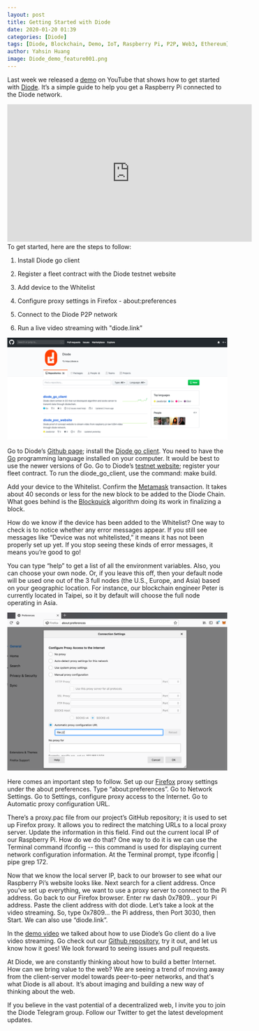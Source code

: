 ```yaml
---
layout: post
title: Getting Started with Diode
date: 2020-01-20 01:39
categories: [Diode]
tags: [Diode, Blockchain, Demo, IoT, Raspberry Pi, P2P, Web3, Ethereum]
author: Yahsin Huang
image: Diode_demo_feature001.png
---
```


Last week we released a [demo](https://youtu.be/Zibg-6CClc4) on YouTube that shows how to get started with [Diode](https://github.com/diodechain). It’s a simple guide to help you get a Raspberry Pi connected to the Diode network.

<iframe width="560" height="315" src="https://www.youtube.com/embed/Zibg-6CClc4" frameborder="0" allow="accelerometer; autoplay; encrypted-media; gyroscope; picture-in-picture" allowfullscreen></iframe>

<br/>
To get started, here are the steps to follow:

1. Install Diode go client

2. Register a fleet contract with the Diode testnet website

3. Add device to the Whitelist

4. Configure proxy settings in Firefox - about:preferences

5. Connect to the Diode P2P network

6. Run a live video streaming with "diode.link"


![alt_text](/images/blog/Diode_demo_00.png "image_tooltip")

Go to Diode’s [Github page](https://github.com/diodechain); install the [Diode go client](https://github.com/diodechain/diode_go_client). You need to have the [Go](https://golang.org/) programming language installed on your computer. It would be best to use the newer versions of Go. Go to Diode’s [testnet website](https://diode.io/testnet/); register your fleet contract. To run the diode_go_client, use the command: make build.

Add your device to the Whitelist. Confirm the [Metamask](https://metamask.io/) transaction. It takes about 40 seconds or less for the new block to be added to the Diode Chain. What goes behind is the [Blockquick](https://eprint.iacr.org/2019/579.pdf) algorithm doing its work in finalizing a block.

How do we know if the device has been added to the Whitelist? One way to check is to notice whether any error messages appear. If you still see messages like “Device was not whitelisted,” it means it has not been properly set up yet. If you stop seeing these kinds of error messages, it means you’re good to go!

You can type “help” to get a list of all the environment variables. Also, you can choose your own node. Or, if you leave this off, then your default node will be used one out of the 3 full nodes (the U.S., Europe, and Asia) based on your geographic location. For instance, our blockchain engineer Peter is currently located in Taipei, so it by default will choose the full node operating in Asia.


![alt_text](/images/blog/Diode_demo_firefox.png "image_tooltip")

Here comes an important step to follow. Set up our [Firefox](https://www.mozilla.org/) proxy settings under the about preferences. Type “about:preferences”. Go to Network Settings. Go to Settings, configure proxy access to the Internet. Go to Automatic proxy configuration URL. 

There’s a proxy.pac file from our project’s GitHub repository; it is used to set up Firefox proxy. It allows you to redirect the matching URLs to a local proxy server. Update the information in this field. Find out the current local IP of our Raspberry Pi. How do we do that? One way to do it is we can use the Terminal command ifconfig -- this command is used for displaying current network configuration information. At the Terminal prompt, type ifconfig | pipe grep 172.

Now that we know the local server IP, back to our browser to see what our Raspberry Pi’s website looks like. Next search for a client address. Once you’ve set up everything, we want to use a proxy server to connect to the Pi address. Go back to our Firefox browser. Enter rw dash 0x7809… your Pi address. Paste the client address with dot diode. Let’s take a look at the video streaming. So, type 0x7809… the Pi address, then Port 3030, then Start. We can also use “diode.link”. 

In the [demo video](https://youtu.be/Zibg-6CClc4) we talked about how to use Diode’s Go client do a live video streaming. Go check out our [Github repository](https://github.com/diodechain), try it out, and let us know how it goes! We look forward to seeing issues and pull requests.

At Diode, we are constantly thinking about how to build a better Internet. How can we bring value to the web? We are seeing a trend of moving away from the client-server model towards peer-to-peer networks, and that's what Diode is all about. It’s about imaging and building a new way of thinking about the web. 

If you believe in the vast potential of a decentralized web, I invite you to join the Diode Telegram group. Follow our Twitter to get the latest development updates.

